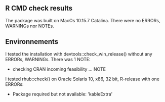 ## R CMD check results
The package was built on MacOs 10.15.7 Catalina. There were no ERRORs, WARNINGs nor NOTEs. 

## Environnements
I tested the installation with devtools::check_win_release() without any ERRORs, WARNINGs. 
There was 1 NOTE:
* checking CRAN incoming feasibility ... NOTE


I tested rhub::check() on Oracle Solaris 10, x86, 32 bit, R-release with one ERRORs:
* Package required but not available: 'kableExtra'



